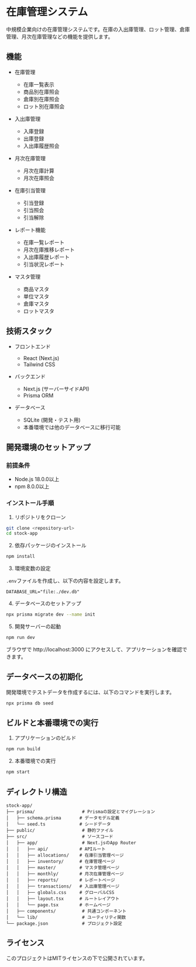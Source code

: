 # 在庫管理システム

中規模企業向けの在庫管理システムです。在庫の入出庫管理、ロット管理、倉庫管理、月次在庫管理などの機能を提供します。

## 機能

- 在庫管理
  - 在庫一覧表示
  - 商品別在庫照会
  - 倉庫別在庫照会
  - ロット別在庫照会

- 入出庫管理
  - 入庫登録
  - 出庫登録
  - 入出庫履歴照会

- 月次在庫管理
  - 月次在庫計算
  - 月次在庫照会

- 在庫引当管理
  - 引当登録
  - 引当照会
  - 引当解除

- レポート機能
  - 在庫一覧レポート
  - 月次在庫推移レポート
  - 入出庫履歴レポート
  - 引当状況レポート

- マスタ管理
  - 商品マスタ
  - 単位マスタ
  - 倉庫マスタ
  - ロットマスタ

## 技術スタック

- フロントエンド
  - React (Next.js)
  - Tailwind CSS

- バックエンド
  - Next.js (サーバーサイドAPI)
  - Prisma ORM

- データベース
  - SQLite (開発・テスト用)
  - 本番環境では他のデータベースに移行可能

## 開発環境のセットアップ

### 前提条件

- Node.js 18.0.0以上
- npm 8.0.0以上

### インストール手順

1. リポジトリをクローン

```bash
git clone <repository-url>
cd stock-app
```

2. 依存パッケージのインストール

```bash
npm install
```

3. 環境変数の設定

`.env`ファイルを作成し、以下の内容を設定します。

```
DATABASE_URL="file:./dev.db"
```

4. データベースのセットアップ

```bash
npx prisma migrate dev --name init
```

5. 開発サーバーの起動

```bash
npm run dev
```

ブラウザで http://localhost:3000 にアクセスして、アプリケーションを確認できます。

## データベースの初期化

開発環境でテストデータを作成するには、以下のコマンドを実行します。

```bash
npx prisma db seed
```

## ビルドと本番環境での実行

1. アプリケーションのビルド

```bash
npm run build
```

2. 本番環境での実行

```bash
npm start
```

## ディレクトリ構造

```
stock-app/
├── prisma/                  # Prismaの設定とマイグレーション
│   ├── schema.prisma       # データモデル定義
│   └── seed.ts             # シードデータ
├── public/                  # 静的ファイル
├── src/                     # ソースコード
│   ├── app/                 # Next.jsのApp Router
│   │   ├── api/            # APIルート
│   │   ├── allocations/    # 在庫引当管理ページ
│   │   ├── inventory/      # 在庫管理ページ
│   │   ├── master/         # マスタ管理ページ
│   │   ├── monthly/        # 月次在庫管理ページ
│   │   ├── reports/        # レポートページ
│   │   ├── transactions/   # 入出庫管理ページ
│   │   ├── globals.css     # グローバルCSS
│   │   ├── layout.tsx      # ルートレイアウト
│   │   └── page.tsx        # ホームページ
│   ├── components/          # 共通コンポーネント
│   └── lib/                 # ユーティリティ関数
└── package.json             # プロジェクト設定
```

## ライセンス

このプロジェクトはMITライセンスの下で公開されています。
